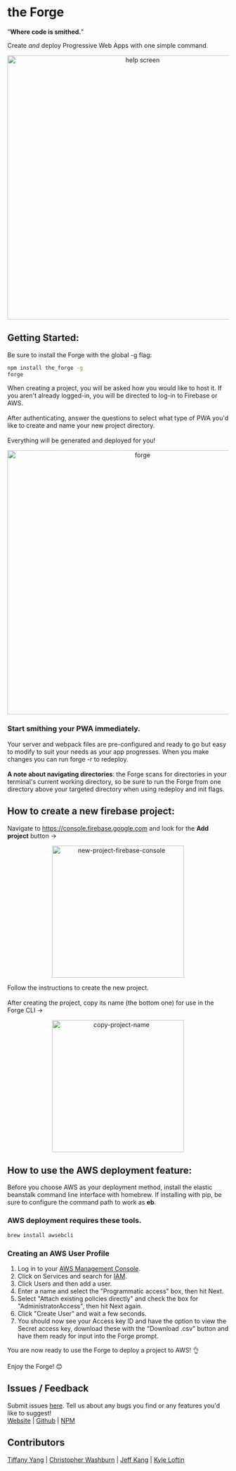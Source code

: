 # the Forge
"**Where code is smithed.**"

Create *and* deploy Progressive Web Apps with one simple command.

<p align='center'>
<img src=https://i.imgur.com/Bch4gAK.png width='600' alt='help screen'>
</p>

## Getting Started:
Be sure to install the Forge with the global -g flag:
```sh
npm install the_forge -g
forge
```
When creating a project, you will be asked how you would like to host it. If you aren't already logged-in, you will be directed to log-in to Firebase or AWS.<br /><br />
After authenticating, answer the questions to select what type of PWA you'd like to create and name your new project directory.<br /><br />
Everything will be generated and deployed for you!<br />

<p align='center'>
<img src=https://media.giphy.com/media/2YnBCupyqeqIgwP9yd/giphy.gif width='600' alt='forge'>
</p>

### Start smithing your PWA immediately.

Your server and webpack files are pre-configured and ready to go but easy to modify to suit your needs as your app progresses. When you make changes you can run forge -r to redeploy.<br /><br />
**A note about navigating directories**: the Forge scans for directories in your terminal's current working directory, so be sure to run the Forge from one directory above your targeted directory when using redeploy and init flags.

## How to create a new firebase project:
Navigate to https://console.firebase.google.com and look for the **Add project** button ->
<p align='center'>
<img src='https://i.imgur.com/nox73zP.png' width='300' alt='new-project-firebase-console'>
</p>
Follow the instructions to create the new project.<br /><br />
After creating the project, copy its name (the bottom one) for use in the Forge CLI ->
<p align='center'>
<img src=https://media.giphy.com/media/58FObrPmgNqvLYJayZ/giphy.gif width='300' alt='copy-project-name'>
</p>

## How to use the AWS deployment feature:
Before you choose AWS as your deployment method, install the elastic beanstalk command line interface with homebrew. If installing with pip, be sure to configure the command path to work as **eb**.<br />
### **AWS deployment requires these tools.**
```sh
brew install awsebcli
```

### Creating an AWS User Profile
1. Log in to your [AWS Management Console](https://aws.amazon.com/console/).<br />
2. Click on Services and search for [IAM](https://console.aws.amazon.com/iam/home).<br />
3. Click Users and then add a user.<br />
4. Enter a name and select the "Programmatic access" box, then hit Next.<br />
5. Select "Attach existing policies directly" and check the box for "AdministratorAccess", then hit Next again.<br />
6. Click "Create User" and wait a few seconds.<br />
7. You should now see your Access key ID and have the option to view the Secret access key, download these with the "Download .csv" button and have them ready for input into the Forge prompt.

You are now ready to use the Forge to deploy a project to AWS! 👌

Enjoy the Forge! 😊


## Issues / Feedback
Submit issues [here](https://github.com/forgepwa/the_forge/issues). Tell us about any bugs you find or any features you'd like to suggest!<br />
[Website](https://forgepwa.com) | [Github](https://github.com/forgepwa/the_forge) | [NPM](https://npmjs.com/package/the_forge)

## Contributors
[Tiffany Yang](https://github.com/tyang1) | [Christopher Washburn](https://github.com/SKChristopher) | [Jeff Kang](https://github.com/jkang215) | [Kyle Loftin](https://github.com/KALoftin)
